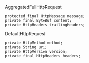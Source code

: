 AggregatedFullHttpRequest 
    
    protected final HttpMessage message;
    private final ByteBuf content;
    private HttpHeaders trailingHeaders;
    
 
DefaultHttpRequest

    private HttpMethod method;
    private String uri;
    private HttpVersion version;
    private final HttpHeaders headers;

